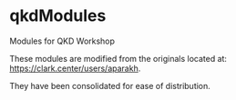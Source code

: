 # qkdModules
Modules for QKD Workshop

These modules are modified from the originals located at: https://clark.center/users/aparakh.

They have been consolidated for ease of distribution.
